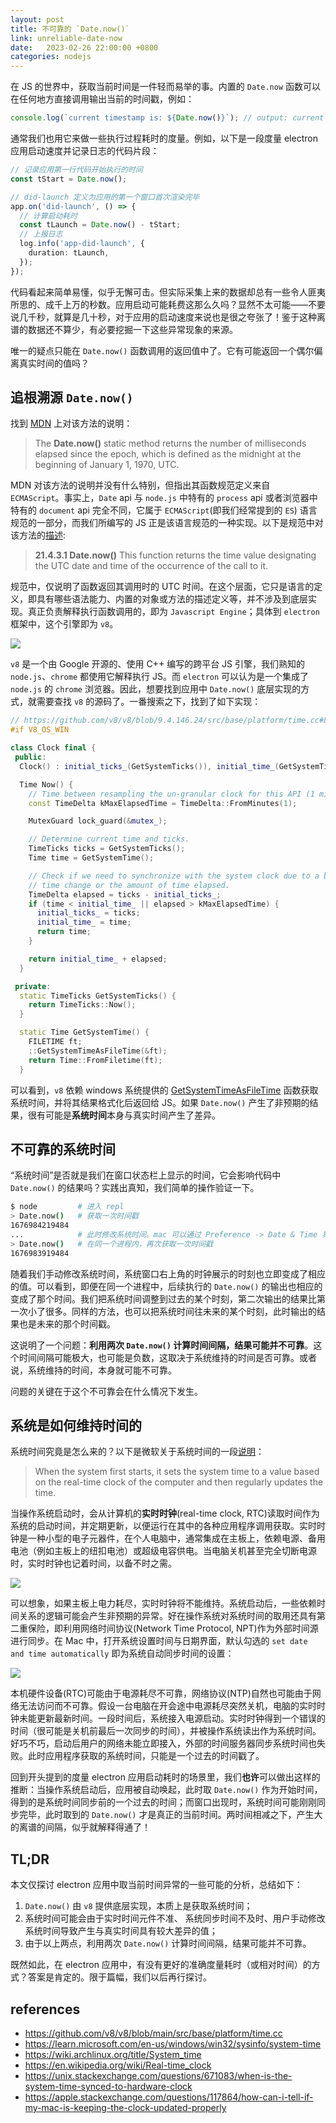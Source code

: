 ```yaml
---
layout: post
title: 不可靠的 `Date.now()`
link: unreliable-date-now
date:   2023-02-26 22:00:00 +0800
categories: nodejs
---
```


在 JS 的世界中，获取当前时间是一件轻而易举的事。内置的 `Date.now` 函数可以在任何地方直接调用输出当前的时间戳，例如：

```ts
console.log(`current timestamp is: ${Date.now()}`); // output: current timestamp is: 1673415724435
```

通常我们也用它来做一些执行过程耗时的度量。例如，以下是一段度量 electron 应用启动速度并记录日志的代码片段：

```ts
// 记录应用第一行代码开始执行的时间
const tStart = Date.now();

// did-launch 定义为应用的第一个窗口首次渲染完毕
app.on('did-launch', () => {
  // 计算启动耗时
  const tLaunch = Date.now() - tStart;
  // 上报日志
  log.info('app-did-launch', {
    duration: tLaunch,
  });
});
```

代码看起来简单易懂，似乎无懈可击。但实际采集上来的数据却总有一些令人匪夷所思的、成千上万的秒数。应用启动可能耗费这那么久吗？显然不太可能——不要说几千秒，就算是几十秒，对于应用的启动速度来说也是很之夸张了！鉴于这种离谱的数据还不算少，有必要挖掘一下这些异常现象的来源。

唯一的疑点只能在 `Date.now()` 函数调用的返回值中了。它有可能返回一个偶尔偏离真实时间的值吗？

## 追根溯源 `Date.now()`

找到 [MDN](https://developer.mozilla.org/en-US/docs/Web/JavaScript/Reference/Global_Objects/Date/now) 上对该方法的说明：

> The **Date.now()** static method returns the number of milliseconds elapsed since the epoch, which is defined as the midnight at the beginning of January 1, 1970, UTC.

MDN 对该方法的说明并没有什么特别，但指出其函数规范定义来自 `ECMAScript`。事实上，`Date` api 与 `node.js` 中特有的 `process` api 或者浏览器中特有的 `document` api 完全不同，它属于 `ECMAScript`(即我们经常提到的 `ES`) 语言规范的一部分，而我们所编写的 JS 正是该语言规范的一种实现。以下是规范中对该方法的[描述](https://tc39.es/ecma262/multipage/numbers-and-dates.html#sec-time-values-and-time-range):

> **21.4.3.1 Date.now()**
> This function returns the time value designating the UTC date and time of the occurrence of the call to it.

规范中，仅说明了函数返回其调用时的 UTC 时间。在这个层面，它只是语言的定义，即具有哪些语法能力、内置的对象或方法的描述定义等，并不涉及到底层实现。真正负责解释执行函数调用的，即为 `Javascript Engine`；具体到 `electron` 框架中，这个引擎即为 `v8`。

![](/img/2023-02-26/date-now-v8.png)

`v8` 是一个由 Google 开源的、使用 C++ 编写的跨平台 JS 引擎，我们熟知的 `node.js`、`chrome` 都使用它解释执行 JS。而 `electron` 可以认为是一个集成了 `node.js` 的 `chrome` 浏览器。因此，想要找到应用中 `Date.now()` 底层实现的方式，就需要查找 `v8` 的源码了。一番搜索之下，找到了如下实现：

```cpp
// https://github.com/v8/v8/blob/9.4.146.24/src/base/platform/time.cc#L323
#if V8_OS_WIN

class Clock final {
 public:
  Clock() : initial_ticks_(GetSystemTicks()), initial_time_(GetSystemTime()) {}

  Time Now() {
    // Time between resampling the un-granular clock for this API (1 minute).
    const TimeDelta kMaxElapsedTime = TimeDelta::FromMinutes(1);

    MutexGuard lock_guard(&mutex_);

    // Determine current time and ticks.
    TimeTicks ticks = GetSystemTicks();
    Time time = GetSystemTime();

    // Check if we need to synchronize with the system clock due to a backwards
    // time change or the amount of time elapsed.
    TimeDelta elapsed = ticks - initial_ticks_;
    if (time < initial_time_ || elapsed > kMaxElapsedTime) {
      initial_ticks_ = ticks;
      initial_time_ = time;
      return time;
    }

    return initial_time_ + elapsed;
  }

 private:
  static TimeTicks GetSystemTicks() {
    return TimeTicks::Now();
  }

  static Time GetSystemTime() {
    FILETIME ft;
    ::GetSystemTimeAsFileTime(&ft);
    return Time::FromFiletime(ft);
  }
```

可以看到，`v8` 依赖 windows 系统提供的 [GetSystemTimeAsFileTime](https://learn.microsoft.com/en-us/windows/win32/api/sysinfoapi/nf-sysinfoapi-getsystemtimeasfiletime) 函数获取系统时间，并将其结果格式化后返回给 JS。如果 `Date.now()` 产生了非预期的结果，很有可能是**系统时间**本身与真实时间产生了差异。

## 不可靠的系统时间

“系统时间”是否就是我们在窗口状态栏上显示的时间，它会影响代码中 `Date.now()` 的结果吗？实践出真知，我们简单的操作验证一下。

```bash
$ node         # 进入 repl
> Date.now()   # 获取一次时间戳
1676984219484
...            # 此时修改系统时间。mac 可以通过 Preference -> Date & Time 界面修改
> Date.now()   # 在同一个进程内，再次获取一次时间戳
1676983919484
```

随着我们手动修改系统时间，系统窗口右上角的时钟展示的时刻也立即变成了相应的值。可以看到，即便在同一个进程中，后续执行的 `Date.now()` 的输出也相应的变成了那个时间。我们把系统时间调整到过去的某个时刻，第二次输出的结果比第一次小了很多。同样的方法，也可以把系统时间往未来的某个时刻，此时输出的结果也是未来的那个时间戳。

这说明了一个问题：**利用两次 `Date.now()` 计算时间间隔，结果可能并不可靠**。这个时间间隔可能极大，也可能是负数，这取决于系统维持的时间是否可靠。或者说，系统维持的时间，本身就可能不可靠。

问题的关键在于这个不可靠会在什么情况下发生。

## 系统是如何维持时间的

系统时间究竟是怎么来的？以下是微软关于系统时间的一段[说明](https://learn.microsoft.com/en-us/windows/win32/sysinfo/system-time)：

> When the system first starts, it sets the system time to a value based on the real-time clock of the computer and then regularly updates the time.

当操作系统启动时，会从计算机的**实时时钟**(real-time clock, RTC)读取时间作为系统的启动时间，并定期更新，以便运行在其中的各种应用程序调用获取。实时时钟是一种小型的电子元器件，在个人电脑中，通常集成在主板上，依赖电源、备用电池（例如主板上的纽扣电池）或超级电容供电。当电脑关机甚至完全切断电源时，实时时钟也记着时间，以备不时之需。

![](/img/2023-02-26/date-now-rtc.jpeg)

可以想象，如果主板上电力耗尽，实时时钟将不能维持。系统启动后，一些依赖时间关系的逻辑可能会产生非预期的异常。好在操作系统对系统时间的取用还具有第二重保险，即利用网络时间协议(Network Time Protocol, NPT)作为外部时间源进行同步。在 Mac 中，打开系统设置时间与日期界面，默认勾选的 `set date and time automatically` 即为系统自动同步时间的设置：

![](/img/2023-02-26/date-now-sys-time-sync.png)

本机硬件设备(RTC)可能由于电源耗尽不可靠，网络协议(NTP)自然也可能由于网络无法访问而不可靠。假设一台电脑在开会途中电源耗尽突然关机，电脑的实时时钟未能更新最新时间。一段时间后，系统接入电源启动。实时时钟得到一个错误的时间（很可能是关机前最后一次同步的时间），并被操作系统读出作为系统时间。好巧不巧，启动后用户的网络未能立即接入，外部的时间服务器同步系统时间也失败。此时应用程序获取的系统时间，只能是一个过去的时间戳了。

回到开头提到的度量 electron 应用启动耗时的场景里，我们**也许**可以做出这样的推断：当操作系统启动后，应用被自动唤起，此时取 `Date.now()` 作为开始时间，得到的是系统时间同步前的一个过去的时间；而窗口出现时，系统时间可能刚刚同步完毕，此时取到的 `Date.now()` 才是真正的当前时间。两时间相减之下，产生大的离谱的间隔，似乎就解释得通了！

## TL;DR

本文仅探讨 electron 应用中取当前时间异常的一些可能的分析，总结如下：

1. `Date.now()` 由 `v8` 提供底层实现，本质上是获取系统时间；
2. 系统时间可能会由于实时时间元件不准、 系统同步时间不及时、用户手动修改系统时间导致产生与真实时间具有较大差异的值；
3. 由于以上两点，利用两次 `Date.now()` 计算时间间隔，结果可能并不可靠。

既然如此，在 electron 应用中，有没有更好的准确度量耗时（或相对时间）的方式？答案是肯定的。限于篇幅，我们以后再行探讨。

## references

- <https://github.com/v8/v8/blob/main/src/base/platform/time.cc>
- <https://learn.microsoft.com/en-us/windows/win32/sysinfo/system-time>
- <https://wiki.archlinux.org/title/System_time>
- <https://en.wikipedia.org/wiki/Real-time_clock>
- <https://unix.stackexchange.com/questions/671083/when-is-the-system-time-synced-to-hardware-clock>
- <https://apple.stackexchange.com/questions/117864/how-can-i-tell-if-my-mac-is-keeping-the-clock-updated-properly>
